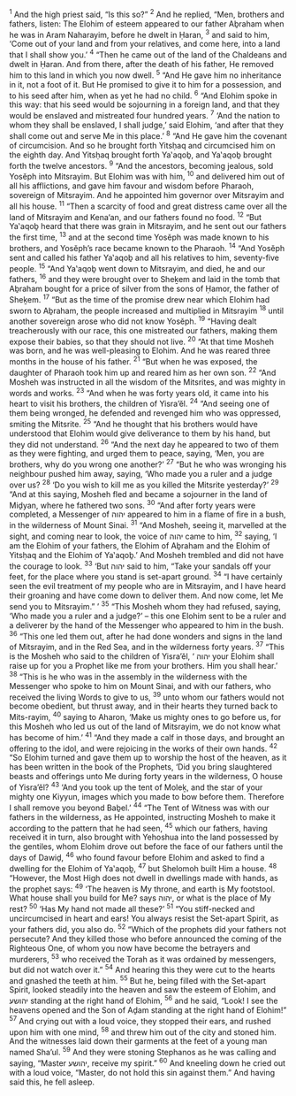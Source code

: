 <sup>1</sup> And the high priest said, “Is this so?”
<sup>2</sup> And he replied, “Men, brothers and fathers, listen: The Elohim of esteem appeared to our father Aḇraham when he was in Aram Naharayim, before he dwelt in Ḥaran,
<sup>3</sup> and said to him, ‘Come out of your land and from your relatives, and come here, into a land that I shall show you.’
<sup>4</sup> “Then he came out of the land of the Chaldeans and dwelt in Ḥaran. And from there, after the death of his father, He removed him to this land in which you now dwell.
<sup>5</sup> “And He gave him no inheritance in it, not a foot of it. But He promised to give it to him for a possession, and to his seed after him, when as yet he had no child.
<sup>6</sup> “And Elohim spoke in this way: that his seed would be sojourning in a foreign land, and that they would be enslaved and mistreated four hundred years.
<sup>7</sup> ‘And the nation to whom they shall be enslaved, I shall judge,’ said Elohim, ‘and after that they shall come out and serve Me in this place.’
<sup>8</sup> “And He gave him the covenant of circumcision. And so he brought forth Yitsḥaq and circumcised him on the eighth day. And Yitsḥaq brought forth Ya‛aqoḇ, and Ya‛aqoḇ brought forth the twelve ancestors.
<sup>9</sup> “And the ancestors, becoming jealous, sold Yosĕph into Mitsrayim. But Elohim was with him,
<sup>10</sup> and delivered him out of all his afflictions, and gave him favour and wisdom before Pharaoh, sovereign of Mitsrayim. And he appointed him governor over Mitsrayim and all his house.
<sup>11</sup> “Then a scarcity of food and great distress came over all the land of Mitsrayim and Kena‘an, and our fathers found no food.
<sup>12</sup> “But Ya‛aqoḇ heard that there was grain in Mitsrayim, and he sent out our fathers the first time,
<sup>13</sup> and at the second time Yosĕph was made known to his brothers, and Yosĕph’s race became known to the Pharaoh.
<sup>14</sup> “And Yosĕph sent and called his father Ya‛aqoḇ and all his relatives to him, seventy-five people.
<sup>15</sup> “And Ya‛aqoḇ went down to Mitsrayim, and died, he and our fathers,
<sup>16</sup> and they were brought over to Sheḵem and laid in the tomb that Aḇraham bought for a price of silver from the sons of Ḥamor, the father of Sheḵem.
<sup>17</sup> “But as the time of the promise drew near which Elohim had sworn to Aḇraham, the people increased and multiplied in Mitsrayim
<sup>18</sup> until another sovereign arose who did not know Yosĕph.
<sup>19</sup> “Having dealt treacherously with our race, this one mistreated our fathers, making them expose their babies, so that they should not live.
<sup>20</sup> “At that time Mosheh was born, and he was well-pleasing to Elohim. And he was reared three months in the house of his father.
<sup>21</sup> “But when he was exposed, the daughter of Pharaoh took him up and reared him as her own son.
<sup>22</sup> “And Mosheh was instructed in all the wisdom of the Mitsrites, and was mighty in words and works.
<sup>23</sup> “And when he was forty years old, it came into his heart to visit his brothers, the children of Yisra’ĕl.
<sup>24</sup> “And seeing one of them being wronged, he defended and revenged him who was oppressed, smiting the Mitsrite.
<sup>25</sup> “And he thought that his brothers would have understood that Elohim would give deliverance to them by his hand, but they did not understand.
<sup>26</sup> “And the next day he appeared to two of them as they were fighting, and urged them to peace, saying, ‘Men, you are brothers, why do you wrong one another?’
<sup>27</sup> “But he who was wronging his neighbour pushed him away, saying, ‘Who made you a ruler and a judge over us?
<sup>28</sup> ‘Do you wish to kill me as you killed the Mitsrite yesterday?’
<sup>29</sup> “And at this saying, Mosheh fled and became a sojourner in the land of Miḏyan, where he fathered two sons.
<sup>30</sup> “And after forty years were completed, a Messenger of יהוה appeared to him in a flame of fire in a bush, in the wilderness of Mount Sinai.
<sup>31</sup> “And Mosheh, seeing it, marvelled at the sight, and coming near to look, the voice of יהוה came to him,
<sup>32</sup> saying, ‘I am the Elohim of your fathers, the Elohim of Aḇraham and the Elohim of Yitsḥaq and the Elohim of Ya‛aqoḇ.’ And Mosheh trembled and did not have the courage to look.
<sup>33</sup> ‘But יהוה said to him, “Take your sandals off your feet, for the place where you stand is set-apart ground.
<sup>34</sup> “I have certainly seen the evil treatment of my people who are in Mitsrayim, and I have heard their groaning and have come down to deliver them. And now come, let Me send you to Mitsrayim.” ’
<sup>35</sup> “This Mosheh whom they had refused, saying, ‘Who made you a ruler and a judge?’ – this one Elohim sent to be a ruler and a deliverer by the hand of the Messenger who appeared to him in the bush.
<sup>36</sup> “This one led them out, after he had done wonders and signs in the land of Mitsrayim, and in the Red Sea, and in the wilderness forty years.
<sup>37</sup> “This is the Mosheh who said to the children of Yisra’ĕl, ‘ יהוה your Elohim shall raise up for you a Prophet like me from your brothers. Him you shall hear.’
<sup>38</sup> “This is he who was in the assembly in the wilderness with the Messenger who spoke to him on Mount Sinai, and with our fathers, who received the living Words to give to us,
<sup>39</sup> unto whom our fathers would not become obedient, but thrust away, and in their hearts they turned back to Mits-rayim,
<sup>40</sup> saying to Aharon, ‘Make us mighty ones to go before us, for this Mosheh who led us out of the land of Mitsrayim, we do not know what has become of him.’
<sup>41</sup> “And they made a calf in those days, and brought an offering to the idol, and were rejoicing in the works of their own hands.
<sup>42</sup> “So Elohim turned and gave them up to worship the host of the heaven, as it has been written in the book of the Prophets, ‘Did you bring slaughtered beasts and offerings unto Me during forty years in the wilderness, O house of Yisra’ĕl?
<sup>43</sup> ‘And you took up the tent of Moleḵ, and the star of your mighty one Kiyyun, images which you made to bow before them. Therefore I shall remove you beyond Baḇel.’
<sup>44</sup> “The Tent of Witness was with our fathers in the wilderness, as He appointed, instructing Mosheh to make it according to the pattern that he had seen,
<sup>45</sup> which our fathers, having received it in turn, also brought with Yehoshua into the land possessed by the gentiles, whom Elohim drove out before the face of our fathers until the days of Dawiḏ,
<sup>46</sup> who found favour before Elohim and asked to find a dwelling for the Elohim of Ya‛aqoḇ,
<sup>47</sup> but Shelomoh built Him a house.
<sup>48</sup> “However, the Most High does not dwell in dwellings made with hands, as the prophet says:
<sup>49</sup> ‘The heaven is My throne, and earth is My footstool. What house shall you build for Me? says יהוה, or what is the place of My rest?
<sup>50</sup> ‘Has My hand not made all these?’
<sup>51</sup> “You stiff-necked and uncircumcised in heart and ears! You always resist the Set-apart Spirit, as your fathers did, you also do.
<sup>52</sup> “Which of the prophets did your fathers not persecute? And they killed those who before announced the coming of the Righteous One, of whom you now have become the betrayers and murderers,
<sup>53</sup> who received the Torah as it was ordained by messengers, but did not watch over it.”
<sup>54</sup> And hearing this they were cut to the hearts and gnashed the teeth at him.
<sup>55</sup> But he, being filled with the Set-apart Spirit, looked steadily into the heaven and saw the esteem of Elohim, and יהושע standing at the right hand of Elohim,
<sup>56</sup> and he said, “Look! I see the heavens opened and the Son of Aḏam standing at the right hand of Elohim!”
<sup>57</sup> And crying out with a loud voice, they stopped their ears, and rushed upon him with one mind,
<sup>58</sup> and threw him out of the city and stoned him. And the witnesses laid down their garments at the feet of a young man named Sha’ul.
<sup>59</sup> And they were stoning Stephanos as he was calling and saying, “Master יהושע, receive my spirit.”
<sup>60</sup> And kneeling down he cried out with a loud voice, “Master, do not hold this sin against them.” And having said this, he fell asleep.
